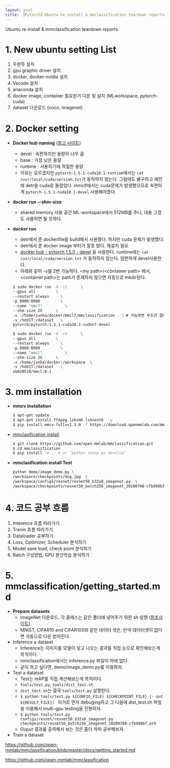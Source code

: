 ```yaml
---
layout: post
title: 【Pytorch】Ubuntu re-install & mmclassification teardown reports 
---
```


Ubuntu re-install & mmclassification teardown reports 

# 1. New ubuntu setting List

1. 우분투 설치
2. gpu graphic driver 설치
3. docker, docker-nvidia 설치
4. Vscode 설치
5. anaconda 설치
6. docker image, container 필요한거 다운 및 설치 (MLworkspace, pytorch-cuda)
7. dataset 다운로드 (coco, imagenet)



# 2. Docker setting

- **Docker hub naming** ([참고 사이트](https://jybaek.tistory.com/791))

  - devel : 속편하지만 용량이 너무 큼
  - base : 가장 낮은 용량
  - runtime : 사용하기에 적절한 용량
  - 이유는 모르겠지만 `pytorch-1.5.1-cuda10.1-runtime`에서는 `cat /usr/local/cuda/version.txt`가 동작하지 않는다. 그럼에도 불구하고 예전에 detr을 cuda로 돌렸었다. mmclf에서는 cuda문제가 발생했으므로 속편하게 `pytorch-1.5.1-cuda10.1-devel` 사용해야겠다.

- **docker run --shm-size**

  - shared memory 사용 공간 ML-workspace에서 512MB를 주니, 대충 그정도 사용하면 될 듯하다.

- **docker run**    

  - detr에서 준 dockerfile을 build해서 사용했다. 하지만 cuda 문제가 발생했다. 
  - detr에서 준 docker image 부터가 잘못 됐다. 재설치 필요
  - [docker hub - pytorch 1.5.0 - devel](https://hub.docker.com/layers/pytorch/pytorch/1.5.1-cuda10.1-cudnn7-devel/images/sha256-dd934cd84b34cb341321e2fb68e9a7a2e1cfa635958370c3c0443c9304218176?context=explore) 을 사용한다. runtime에는 `cat /usr/local/cuda/version.txt` 가 동작하지 않는다. 맘편하게 devel사용한다.      
  - 아래와 같이 -v를 2번 가능하다. \<my path\>/\<container path\> 에서, \<container path\>는 path가 존재하지 않으면 자동으로 mkdir된다.

  ```sh
  $ sudo docker run -d -it      \
  --gpus all         \
  --restart always     \
  -p 8000:8080         \
  --name "mmcf"          \
  --shm-size 2G      \
  -v ./home/junha/docker/mmclf/mmclassification   \ # 가능하면 무조건 절대경로 사용할 것
  -v /hdd1T:/dataset   \
  pytorch/pytorch:1.5.1-cuda10.1-cudnn7-devel
  
  $ sudo docker run -d -it      \
  --gpus all         \
  --restart always     \
  -p 8080:8080         \
  --name "mmcl"          \
  --shm-size 2G      \
  -v /home/junha/docker:/workspace  \
  -v /hdd1T:/dataset   \
  sb020518/mmcl:0.1
  ```



# 3. mm installation

- **mmcv installation**    

  ```sh
  $ apt-get update
  $ apt-get install ffmpeg libsm6 libxext6  -y
  $ pip install mmcv-full==1.3.0 -f https://download.openmmlab.com/mmcv/dist/cu101/torch1.5.0/index.html
  ```

- [mmclasification install](https://github.com/open-mmlab/mmclassification)    

  ```sh
  $ git clone https://github.com/open-mmlab/mmclassification.git
  $ cd mmclassification
  $ pip install -e .  # or "python setup.py develop"
  ```

- **mmclasification install Test**    

  ```sh
  python demo/image_demo.py \
  /workspace/checkpoints/dog.jpg  \
  /workspace/configs/resnet/resnet50_b32x8_imagenet.py  \
  /workspace/checkpoints/resnet50_batch256_imagenet_20200708-cfb998bf.pth 
  ```



# 4. 코드 공부 흐름

1. Interence 흐름 따라가기 
2. Tranin 흐름 따라가기
3. Dataloader 공부하기
4. Loss, Optimizer, Scheduler 분석하기
5. Model save load, check point 분석하기
6. Batch 구성방법, GPU 분산학습 분석하기



# 5. mmclassification/getting_started.md

- **Prepare datasets**
  - ImageNet 다운로드. 각 클래스는 같은 폴더에 넣어주기 위한 sh 실행 ([참조사이트](https://seongkyun.github.io/others/2019/03/06/imagenet_dn/)). 
  - MNIST, CIFAR10 and CIFAR100와 같은 데이터 셋은, 만약 데이터셋이 없다면 자동으로 다운 받아진다. 
- Inference a dataset
  - Inference는 이미지를 모델이 넣고 나오는 결과를 직접 눈으로 확인해보는게 목적이다.  
  - mmclassification에서는 inference.py 파일이 아에 없다. 
  - 굳이 하고 싶다면, demo/image_demo.py를 이용하자. 
- Test a datatset
  - Test는 mAP를 직접 계산해보는게 목적이다. 
  - `tools/test.py`, `tools/dist_test.sh` 
  - `dist_test.sh`는 결국 `tools/test.py` 실행한다. 
  - `$ python tools/test.py ${CONFIG_FILE} ${CHECKPOINT_FILE} [--out ${RESULT_FILE}] ` 이거로 먼저 debuging하고 그 다음에 dist_test.sh 파일을 이용해서 multi-gpu testing을 진행하자.
  - `$ python tools/test.py  configs/resnet/resnet50_b32x8_imagenet.py checkpoints/resnet50_batch256_imagenet_20200708-cfb998bf.pth` 
  - Ouput 결과를 출력해서 보는 것은 좀더 차차 공부해보자. 
- Train a dataset 



https://github.com/open-mmlab/mmclassification/blob/master/docs/getting_started.md

https://github.com/open-mmlab/mmclassification





